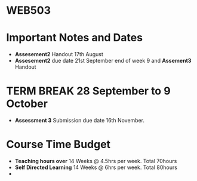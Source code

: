 # WEB503

# Important Notes and Dates



* **Assesement2**  Handout 17th August
* **Assesement2**  due date 21st September end of week 9 and **Assement3**  Handout



# TERM BREAK 28 September to 9 October



* **Assessment 3** Submission due date 16th November.



# Course Time Budget



* **Teaching hours over** 		14 Weeks @ 4.5hrs per week. Total 70hours
* **Self Directed Learning**	 14 Weeks @ 6hrs per week. Total 80hours
* 

